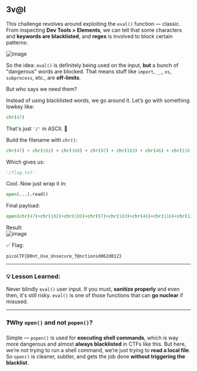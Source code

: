 ## 3v@l

This challenge revolves around exploiting the `eval()` function — classic. From inspecting **Dev Tools > Elements**, we can tell that some characters and **keywords are blacklisted**, and **regex** is involved to block certain patterns:

![image](https://github.com/user-attachments/assets/0bee92ae-6375-4b2c-94d2-a86459324b90)

So the idea: `eval()` is definitely being used on the input, **but** a bunch of "dangerous" words are blocked. That means stuff like `import`, `__`, `os`, `subprocess`, etc., are **off-limits**.

But who says we need them?

Instead of using blacklisted words, we go around it. Let’s go with something lowkey like:  
```python
chr(47)
```
That's just `'/'` in ASCII. 🧠

Build the filename with `chr()`:
```python
chr(47) + chr(102) + chr(108) + chr(97) + chr(103) + chr(46) + chr(116) + chr(120) + chr(116)
```
Which gives us:
```python
'/flag.txt'
```

Cool. Now just wrap it in:
```python
open(...).read()
```

Final payload:
```python
open(chr(47)+chr(102)+chr(108)+chr(97)+chr(103)+chr(46)+chr(116)+chr(120)+chr(116)).read()
```

Result:  
![image](https://github.com/user-attachments/assets/e927dd46-92f0-4b16-894d-f3fb4561b25d)

✅ Flag:
```
picoCTF{D0nt_Use_Unsecure_f@nctionsd062d012}
```

---

### 💡 Lesson Learned:
Never blindly `eval()` user input. If you must, **sanitize properly** and even then, it's still risky. `eval()` is one of those functions that can **go nuclear** if misused.

---

### ❓Why `open()` and not `popen()`?
Simple — `popen()` is used for **executing shell commands**, which is way more dangerous and almost **always blacklisted** in CTFs like this. But here, we’re not trying to run a shell command, we’re just trying to **read a local file**.  
So `open()` is cleaner, subtler, and gets the job done **without triggering the blacklist**.

